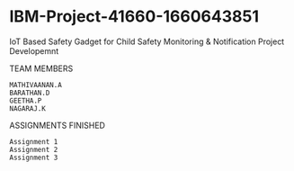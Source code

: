 # IBM-Project-41660-1660643851
IoT Based Safety Gadget for Child Safety Monitoring & Notification
Project Developemnt

TEAM MEMBERS

    MATHIVAANAN.A
    BARATHAN.D
    GEETHA.P
    NAGARAJ.K

ASSIGNMENTS FINISHED

    Assignment 1
    Assignment 2
    Assignment 3
